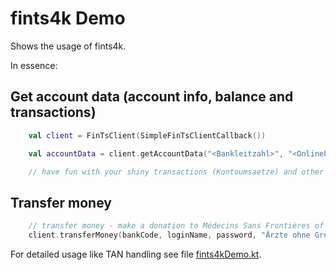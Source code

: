 # fints4k Demo

Shows the usage of fints4k.

In essence:

## Get account data (account info, balance and transactions)

```kotlin
    val client = FinTsClient(SimpleFinTsClientCallback())

    val accountData = client.getAccountData("<Bankleitzahl>", "<Onlinebanking Login / Anmeldename>", "<Password>")

    // have fun with your shiny transactions (Kontoumsaetze) and other account data
```

## Transfer money

```kotlin
    // transfer money - make a donation to Médecins Sans Frontières of 10 Euros
    client.transferMoney(bankCode, loginName, password, "Ärzte ohne Grenzen e.V.", "DE72 3702 0500 0009 7097 00", Money("10.00", "EUR"), "Spende")
```

For detailed usage like TAN handling see file [fints4kDemo.kt](src/main/kotlin/net/codinux/banking/fints/fints4kDemo.kt).